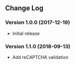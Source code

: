 ## Change Log
### Version 1.0.0 (2017-12-19)
- Initial release
### Version 1.1.0 (2018-09-13)
- Add reCAPTCHA validation
